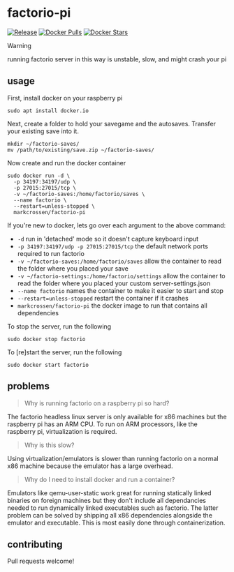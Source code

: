 
# factorio-pi
[![Release](https://github.com/mcrossen/factorio-pi/workflows/Release/badge.svg)](https://github.com/mcrossen/factorio-pi/actions)
[![Docker Pulls](https://img.shields.io/docker/pulls/markcrossen/factorio-pi.svg?maxAge=600)](https://hub.docker.com/r/markcrossen/factorio-pi/)
[![Docker Stars](https://img.shields.io/docker/stars/markcrossen/factorio-pi.svg?maxAge=600)](https://hub.docker.com/r/markcrossen/factorio-pi/)

> [!WARNING]
> running factorio server in this way is unstable, slow, and might crash your pi

## usage
First, install docker on your raspberry pi

```
sudo apt install docker.io
```

Next, create a folder to hold your savegame and the autosaves. Transfer your
existing save into it.
```
mkdir ~/factorio-saves/
mv /path/to/existing/save.zip ~/factorio-saves/
```

Now create and run the docker container
```
sudo docker run -d \
  -p 34197:34197/udp \
  -p 27015:27015/tcp \
  -v ~/factorio-saves:/home/factorio/saves \
  --name factorio \
  --restart=unless-stopped \
  markcrossen/factorio-pi
```

If you're new to docker, lets go over each argument to the above command:
- `-d` run in 'detached' mode so it doesn't capture keyboard input
- `-p 34197:34197/udp -p 27015:27015/tcp` the default network ports required to run
factorio
- `-v ~/factorio-saves:/home/factorio/saves` allow the container to read the folder
where you placed your save
- `-v ~/factorio-settings:/home/factorio/settings` allow the container to read the
folder where you placed your custom server-settings.json
- `--name factorio` names the container to make it easier to start and stop
- `--restart=unless-stopped` restart the container if it crashes
- `markcrossen/factorio-pi` the docker image to run that contains all dependencies

To stop the server, run the following
```
sudo docker stop factorio
```

To [re]start the server, run the following
```
sudo docker start factorio
```

## problems
> Why is running factorio on a raspberry pi so hard?

The factorio headless linux server is only available for x86 machines but the
raspberry pi has an ARM CPU. To run on ARM processors, like the raspberry pi,
virtualization is required.

> Why is this slow?

Using virtualization/emulators is slower than running factorio on a normal x86
machine because the emulator has a large overhead.

> Why do I need to install docker and run a container?

Emulators like qemu-user-static work great for running
statically linked binaries on foreign machines but they don't include all
dependancies needed to run dynamically linked executables such as factorio. The
latter problem can be solved by shipping all x86 dependencies alongside the emulator
and executable. This is most easily done through containerization.

## contributing
Pull requests welcome!